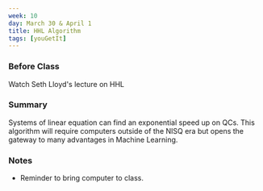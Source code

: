```yaml
---
week: 10
day: March 30 & April 1
title: HHL Algorithm
tags: [youGetIt]
---
```


### Before Class
Watch Seth Lloyd's lecture on HHL

### Summary
Systems of linear equation can find an exponential speed up on QCs. This algorithm will require computers outside of the NISQ era but opens the gateway to many advantages in Machine Learning.

### Notes
- Reminder to bring computer to class.
